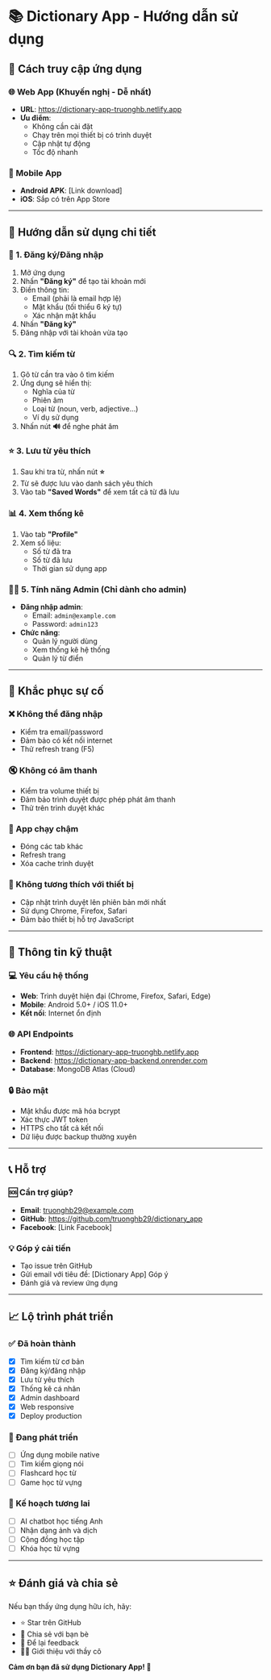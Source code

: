 # 📚 Dictionary App - Hướng dẫn sử dụng

## 🚀 Cách truy cập ứng dụng

### 🌐 Web App (Khuyến nghị - Dễ nhất)
- **URL**: https://dictionary-app-truonghb.netlify.app
- **Ưu điểm**: 
  - Không cần cài đặt
  - Chạy trên mọi thiết bị có trình duyệt
  - Cập nhật tự động
  - Tốc độ nhanh

### 📱 Mobile App
- **Android APK**: [Link download]
- **iOS**: Sắp có trên App Store

---

## 🎯 Hướng dẫn sử dụng chi tiết

### 🔐 1. Đăng ký/Đăng nhập
1. Mở ứng dụng
2. Nhấn **"Đăng ký"** để tạo tài khoản mới
3. Điền thông tin:
   - Email (phải là email hợp lệ)
   - Mật khẩu (tối thiểu 6 ký tự)
   - Xác nhận mật khẩu
4. Nhấn **"Đăng ký"**
5. Đăng nhập với tài khoản vừa tạo

### 🔍 2. Tìm kiếm từ
1. Gõ từ cần tra vào ô tìm kiếm
2. Ứng dụng sẽ hiển thị:
   - Nghĩa của từ
   - Phiên âm
   - Loại từ (noun, verb, adjective...)
   - Ví dụ sử dụng
3. Nhấn nút **🔊** để nghe phát âm

### ⭐ 3. Lưu từ yêu thích
1. Sau khi tra từ, nhấn nút **⭐**
2. Từ sẽ được lưu vào danh sách yêu thích
3. Vào tab **"Saved Words"** để xem tất cả từ đã lưu

### 📊 4. Xem thống kê
1. Vào tab **"Profile"**
2. Xem số liệu:
   - Số từ đã tra
   - Số từ đã lưu
   - Thời gian sử dụng app

### 👨‍💼 5. Tính năng Admin (Chỉ dành cho admin)
- **Đăng nhập admin**:
  - Email: `admin@example.com`
  - Password: `admin123`
- **Chức năng**:
  - Quản lý người dùng
  - Xem thống kê hệ thống
  - Quản lý từ điển

---

## 🐛 Khắc phục sự cố

### ❌ Không thể đăng nhập
- Kiểm tra email/password
- Đảm bảo có kết nối internet
- Thử refresh trang (F5)

### 🔇 Không có âm thanh
- Kiểm tra volume thiết bị
- Đảm bảo trình duyệt được phép phát âm thanh
- Thử trên trình duyệt khác

### 🐌 App chạy chậm
- Đóng các tab khác
- Refresh trang
- Xóa cache trình duyệt

### 📱 Không tương thích với thiết bị
- Cập nhật trình duyệt lên phiên bản mới nhất
- Sử dụng Chrome, Firefox, Safari
- Đảm bảo thiết bị hỗ trợ JavaScript

---

## 🔧 Thông tin kỹ thuật

### 💻 Yêu cầu hệ thống
- **Web**: Trình duyệt hiện đại (Chrome, Firefox, Safari, Edge)
- **Mobile**: Android 5.0+ / iOS 11.0+
- **Kết nối**: Internet ổn định

### 🌐 API Endpoints
- **Frontend**: https://dictionary-app-truonghb.netlify.app
- **Backend**: https://dictionary-app-backend.onrender.com
- **Database**: MongoDB Atlas (Cloud)

### 🔒 Bảo mật
- Mật khẩu được mã hóa bcrypt
- Xác thực JWT token
- HTTPS cho tất cả kết nối
- Dữ liệu được backup thường xuyên

---

## 📞 Hỗ trợ

### 🆘 Cần trợ giúp?
- **Email**: truonghb29@example.com
- **GitHub**: https://github.com/truonghb29/dictionary_app
- **Facebook**: [Link Facebook]

### 💡 Góp ý cải tiến
- Tạo issue trên GitHub
- Gửi email với tiêu đề: [Dictionary App] Góp ý
- Đánh giá và review ứng dụng

---

## 📈 Lộ trình phát triển

### ✅ Đã hoàn thành
- [x] Tìm kiếm từ cơ bản
- [x] Đăng ký/đăng nhập
- [x] Lưu từ yêu thích
- [x] Thống kê cá nhân
- [x] Admin dashboard
- [x] Web responsive
- [x] Deploy production

### 🔄 Đang phát triển
- [ ] Ứng dụng mobile native
- [ ] Tìm kiếm giọng nói
- [ ] Flashcard học từ
- [ ] Game học từ vựng

### 🎯 Kế hoạch tương lai
- [ ] AI chatbot học tiếng Anh
- [ ] Nhận dạng ảnh và dịch
- [ ] Cộng đồng học tập
- [ ] Khóa học từ vựng

---

## ⭐ Đánh giá và chia sẻ

Nếu bạn thấy ứng dụng hữu ích, hãy:
- ⭐ Star trên GitHub
- 📢 Chia sẻ với bạn bè
- 💬 Để lại feedback
- 👨‍🏫 Giới thiệu với thầy cô

**Cảm ơn bạn đã sử dụng Dictionary App! 🙏**

